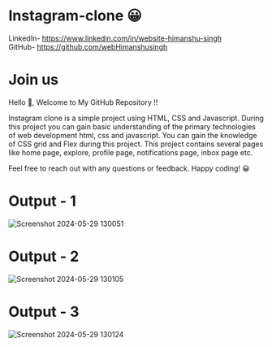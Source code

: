 ﻿# Instagram-clone 😀

LinkedIn- https://www.linkedin.com/in/website-himanshu-singh<br>
GitHub- https://github.com/webHimanshusingh <br>
<h1>Join us</h1>

Hello 👋, Welcome to My GitHub Repository !!

Instagram clone is a simple project using HTML, CSS and Javascript. During this project you can gain basic understanding of the primary technologies of web development html, css and javascript.
You can gain the knowledge of CSS grid and Flex during this project.
This project contains several pages like home page, explore, profile page, notifications page, inbox page etc.

Feel free to reach out with any questions or feedback. Happy coding! 😀

# Output - 1
![Screenshot 2024-05-29 130051](https://github.com/webHimanshusingh/instagram-clone/assets/170223793/b012b48c-b7de-4b04-9371-30a776bf3d22)
# Output - 2
![Screenshot 2024-05-29 130105](https://github.com/webHimanshusingh/instagram-clone/assets/170223793/fe4d0c12-fd19-43dd-b610-b2420525a53a)
# Output - 3
![Screenshot 2024-05-29 130124](https://github.com/webHimanshusingh/instagram-clone/assets/170223793/2c7ddb54-5330-4bfa-8000-e719f211497b)
